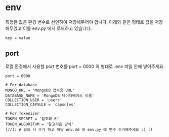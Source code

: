 # env

특정한 값은 환경 변수로 선언하여 저장해두어야 합니다.
아래와 같은 형태로 값을 저장해두었고 이를 env.py 에서 로드하고 있습니다.

```env
key = value
```

## port

로컬 환경에서 사용할 port 번호를 port = 0000 의 형태로 .env 파일 안에 넣어주세요.

```env
port = 0000

# For database
MONGO_URL = 'MongoDB 접속용 URL'
DATABASE_NAME = 'MongoDB 데이터베이스 이름'
COLLECTION_USER = 'users'
COLLECTION_CAPSULE = 'capsules'

# For Tokenizer
TOKEN_SECRET = '암호화 키'
TOKEN_ALGORITHM = '알고리즘 방식'
[//]: # 필요 시 추가 하고 해당 env.md 와 env.py 에 변수 추가해주세요 :) ()
```